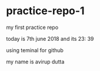 # practice-repo-1
my first practice repo

today is 7th june 2018 and its 23: 39

using teminal for github

my name is avirup dutta
